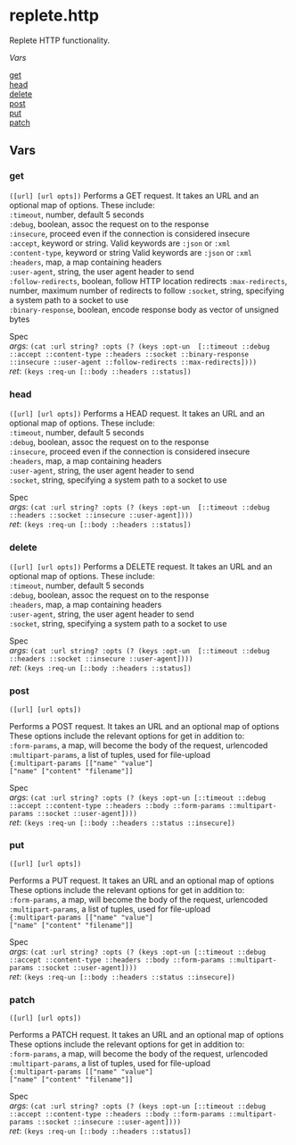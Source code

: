# replete.http

Replete HTTP functionality.

_Vars_

[get](#get)<br/>
[head](#head)<br/>
[delete](#delete)<br/>
[post](#post)<br/>
[put](#put)<br/>
[patch](#patch)<br/>

## Vars

### <a name="get"></a>get
`([url] [url opts])`
  Performs a GET request. It takes an URL and an optional map of options.
  These include:<br/>
  `:timeout`, number, default 5 seconds<br/>
  `:debug`, boolean, assoc the request on to the response<br/>
  `:insecure`, proceed even if the connection is considered insecure<br/>
  `:accept`, keyword or string. Valid keywords are `:json` or `:xml`<br/>
  `:content-type`, keyword or string Valid keywords are `:json` or `:xml`<br/>
  `:headers`, map, a map containing headers<br/>
  `:user-agent`, string, the user agent header to send<br/>
  `:follow-redirects`, boolean, follow HTTP location redirects
  `:max-redirects`, number, maximum number of redirects to follow
  `:socket`, string, specifying a system path to a socket to use<br/>
  `:binary-response`, boolean, encode response body as vector of unsigned bytes

Spec<br/>
 _args_: `(cat :url string? :opts (? (keys :opt-un  [::timeout ::debug ::accept ::content-type ::headers ::socket ::binary-response ::insecure ::user-agent ::follow-redirects ::max-redirects])))`<br/>
 _ret_: `(keys :req-un [::body ::headers ::status])`

### <a name="head"></a>head
`([url] [url opts])`
  Performs a HEAD request. It takes an URL and an optional map of options.
  These include:<br/>
  `:timeout`, number, default 5 seconds<br/>
  `:debug`, boolean, assoc the request on to the response<br/>
  `:insecure`, proceed even if the connection is considered insecure<br/>
  `:headers`, map, a map containing headers<br/>
  `:user-agent`, string, the user agent header to send<br/>
  `:socket`, string, specifying a system path to a socket to use

Spec<br/>
 _args_: `(cat :url string? :opts (? (keys :opt-un  [::timeout ::debug ::headers ::socket ::insecure ::user-agent])))`<br/>
 _ret_: `(keys :req-un [::body ::headers ::status])`

### <a name="delete"></a>delete
`([url] [url opts])`
  Performs a DELETE request. It takes an URL and an optional map of options.
  These include:<br/>
  `:timeout`, number, default 5 seconds<br/>
  `:debug`, boolean, assoc the request on to the response<br/>
  `:headers`, map, a map containing headers<br/>
  `:user-agent`, string, the user agent header to send<br/>
  `:socket`, string, specifying a system path to a socket to use

Spec<br/>
 _args_: `(cat :url string? :opts (? (keys :opt-un  [::timeout ::debug ::headers ::socket ::insecure ::user-agent])))`<br/>
 _ret_: `(keys :req-un [::body ::headers ::status])`
 
### <a name="post"></a>post
`([url] [url opts])`
  
  Performs a POST request. It takes an URL and an optional map of options
  These options include the relevant options for get in addition to:<br/>
  `:form-params`, a map, will become the body of the request, urlencoded<br/>
  `:multipart-params`, a list of tuples, used for file-upload<br/>
`{:multipart-params [["name" "value"]`<br/>
`["name" ["content" "filename"]]`<br/>

Spec<br/>
 _args_: `(cat :url string? :opts (? (keys :opt-un [::timeout ::debug ::accept ::content-type ::headers ::body ::form-params ::multipart-params ::socket ::user-agent])))`<br/>
 _ret_: `(keys :req-un [::body ::headers ::status ::insecure])`

### <a name="put"></a>put
`([url] [url opts])`
  
  Performs a PUT request. It takes an URL and an optional map of options
  These options include the relevant options for get in addition to:<br/>
  `:form-params`, a map, will become the body of the request, urlencoded<br/>
  `:multipart-params`, a list of tuples, used for file-upload<br/>
`{:multipart-params [["name" "value"]`<br/>
`["name" ["content" "filename"]]`<br/>

Spec<br/>
 _args_: `(cat :url string? :opts (? (keys :opt-un [::timeout ::debug ::accept ::content-type ::headers ::body ::form-params ::multipart-params ::socket ::user-agent])))`<br/>
 _ret_: `(keys :req-un [::body ::headers ::status ::insecure])`

### <a name="patch"></a>patch
`([url] [url opts])`
  
  Performs a PATCH request. It takes an URL and an optional map of options
  These options include the relevant options for get in addition to:<br/>
  `:form-params`, a map, will become the body of the request, urlencoded<br/>
  `:multipart-params`, a list of tuples, used for file-upload<br/>
`{:multipart-params [["name" "value"]`<br/>
`["name" ["content" "filename"]]`<br/>

Spec<br/>
 _args_: `(cat :url string? :opts (? (keys :opt-un [::timeout ::debug ::accept ::content-type ::headers ::body ::form-params ::multipart-params ::socket ::insecure ::user-agent])))`<br/>
 _ret_: `(keys :req-un [::body ::headers ::status])`
